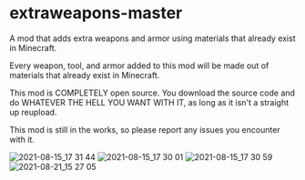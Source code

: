 # extraweapons-master
A mod that adds extra weapons and armor using materials that already exist in Minecraft.

Every weapon, tool, and armor added to this mod will be made out of materials that already exist in Minecraft.

This mod is COMPLETELY open source. You download the source code and do WHATEVER THE HELL YOU WANT WITH IT, as long as it isn't a straight up reupload.

This mod is still in the works, so please report any issues you encounter with it.

![2021-08-15_17 31 44](https://user-images.githubusercontent.com/83845237/129493518-d5f0316d-dbcb-4988-8b2e-b28310cd23b0.png)
![2021-08-15_17 30 01](https://user-images.githubusercontent.com/83845237/129493520-0e7468b2-c253-4da6-b41f-4dc05626a10c.png)
![2021-08-15_17 30 59](https://user-images.githubusercontent.com/83845237/129493522-305f59a6-9ff3-4226-9e29-9b85d69d6460.png)
![2021-08-21_15 27 05](https://user-images.githubusercontent.com/83845237/130333040-c688cf7e-d26f-49be-89f6-b539fabdaf72.png)
